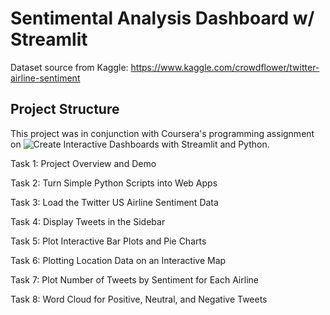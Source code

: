 # Sentimental Analysis Dashboard w/ Streamlit

Dataset source from Kaggle: https://www.kaggle.com/crowdflower/twitter-airline-sentiment

## Project Structure

This project was in conjunction with Coursera's programming assignment on ![Create Interactive Dashboards with Streamlit and Python](https://www.coursera.org/learn/interactive-dashboards-streamlit-python/home/welcome).

Task 1: Project Overview and Demo

Task 2: Turn Simple Python Scripts into Web Apps

Task 3: Load the Twitter US Airline Sentiment Data

Task 4: Display Tweets in the Sidebar

Task 5: Plot Interactive Bar Plots and Pie Charts

Task 6: Plotting Location Data on an Interactive Map

Task 7: Plot Number of Tweets by Sentiment for Each Airline

Task 8: Word Cloud for Positive, Neutral, and Negative Tweets
